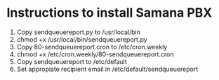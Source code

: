 # Instructions to install Samana PBX

1. Copy sendqueuereport.py to /usr/local/bin
2. chmod +x /usr/local/bin/sendqueuereport.py
3. Copy 80-sendqueuereport.cron to /etc/cron.weekly
4. chmod +x /etc/cron.weekly/80-sendqueuereport.cron
5. Copy sendqueuereport to /etc/default
6. Set appropiate recipient email in /etc/default/sendqueuereport